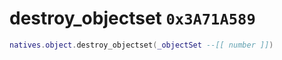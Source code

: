 # destroy_objectset `0x3A71A589`

```lua
natives.object.destroy_objectset(_objectSet --[[ number ]])
```